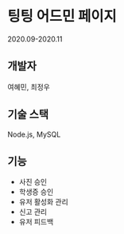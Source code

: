 # 팅팅 어드민 페이지
2020.09-2020.11

## 개발자
여혜민, 최정우

## 기술 스택
Node.js, MySQL

## 기능
- 사진 승인
- 학생증 승인
- 유저 활성화 관리
- 신고 관리
- 유저 피드백
